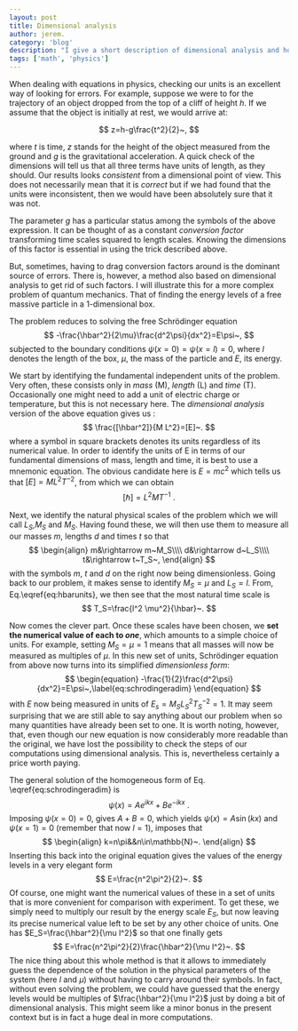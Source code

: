 ```yaml
---
layout: post
title: Dimensional analysis
author: jerem.
category: 'blog'
description: "I give a short description of dimensional analysis and how it can be used to check the mathematics of computations in physics and also how it can be used to simplify the equations by getting rid of constant parameters."
tags: ['math', 'physics']
---
```


When dealing with equations in physics, checking our units is an excellent way of looking for errors. For example, suppose we were to for the trajectory of an object dropped from the top of a cliff of height $h$. If we assume that the object is initially at rest, we would arrive at:

$$
z=h-g\frac{t^2}{2}~,
$$

where $t$ is time, $z$ stands for the height of the object measured from the ground and $g$ is the gravitational acceleration. A quick check of the dimensions will tell us that all three terms have units of length, as they should. Our results looks *consistent* from a dimensional point of view. This does not necessarily mean that it is *correct* but if we had found that the units were inconsistent, then we would have been absolutely sure that it was not.

The parameter $g$ has a particular status among the symbols of the above expression. It can be thought of as a constant *conversion factor* transforming time scales squared to length scales. Knowing the dimensions of this factor is essential in using the trick described above.

But, sometimes, having to drag conversion factors around is the dominant source of errors. There is, however, a method also based on dimensional analysis to get rid of such factors. I will illustrate this for a more complex problem of quantum mechanics. That of finding the energy levels of a free massive particle in a 1-dimensional box.

The problem reduces to solving the free Schrödinger equation
$$
-\frac{\hbar^2}{2\mu}\frac{d^2\psi}{dx^2}=E\psi~,
$$
subjected to the boundary conditions $\psi(x=0)=\psi(x=l)=0$, where $l$ denotes the length of the box, $\mu$, the mass of the particle and $E$, its energy.

We start by identifying the fundamental independent units of the problem. Very often, these consists only in *mass* (M), *length* (L) and *time* (T). Occasionally one might need to add a unit of electric charge or temperature, but this is not necessary here. The *dimensional analysis* version of the above equation gives us :
$$
\frac{[\hbar^2]}{M L^2}=[E]~.
$$
where a symbol in square brackets denotes its units regardless of its numerical value. In order to identify the units of E in terms of our fundamental dimensions of mass, length and time, it is best to use a mnemonic equation. The obvious candidate here is $E=mc^2$ which tells us that $[E]=M L^2T^{-2}$, from which we can obtain
$$
\begin{equation}
[\hbar]=L^2MT^{-1}~.\label{eq:hbarunits}
\end{equation}
$$

Next, we identify the natural physical scales of the problem which we will call $L_S$,$M_S$ and $M_S$. Having found these, we will then use them to measure all our masses $m$, lengths $d$ and times $t$ so that
$$
\begin{align}
m&\rightarrow m~M_S\\\\
d&\rightarrow d~L_S\\\\
t&\rightarrow t~T_S~,
\end{align}
$$
with the symbols $m$, $t$ and $d$ on the right now being dimensionless.
Going back to our problem, it makes sense to identify $M_S=\mu$ and $L_S=l$. From, Eq.\eqref{eq:hbarunits}, we then see that the most natural time scale is
$$
T_S=\frac{l^2 \mu^2}{\hbar}~.
$$

Now comes the clever part. Once these scales have been chosen, we **set the numerical value of each to *one***, which amounts to a simple choice of units. For example, setting $M_S=\mu=1$ means that all masses will now be measured as multiples of $\mu$. In this new set of units, Schrödinger equation from above now turns into its simplified *dimensionless form*:
$$
\begin{equation}
-\frac{1}{2}\frac{d^2\psi}{dx^2}=E\psi~,\label{eq:schrodingeradim}
\end{equation}
$$
with $E$ now being measured in units of $E_s=M_S L_S^2 T_S^{-2}=1$. It may seem surprising that we are still able to say anything about our problem when so many quantities have already been set to one. It is worth noting, however, that, even though our new equation is now considerably more readable than the original, we have lost the possibility to check the steps of our computations using dimensional analysis. This is, nevertheless certainly a price worth paying.

The general solution of the homogeneous form of Eq. \eqref{eq:schrodingeradim} is
$$
\psi(x)=A e^{ikx}+B e^{-ikx}~.
$$
Imposing $\psi(x=0)=0$, gives $A+B=0$, which yields $\psi(x)=A \sin(kx)$ and $\psi(x=1)=0$ (remember that now $l=1$), imposes that
$$
\begin{align}
k=n\pi&&n\in\mathbb{N}~.
\end{align}
$$
Inserting this back into the original equation gives the values of the energy levels in a very elegant form
$$
E=\frac{n^2\pi^2}{2}~.
$$
Of course, one might want the numerical values of these in a set of units that is more convenient for comparison with experiment. To get these, we simply need to multiply our result by the energy scale $E_S$, but now leaving its precise numerical value left to be set by any other choice of units. One has $E_S=\frac{\hbar^2}{\mu l^2}$ so that one finally gets
$$
E=\frac{n^2\pi^2}{2}\frac{\hbar^2}{\mu l^2}~.
$$
The nice thing about this whole method is that it allows to immediately guess the dependence of the solution in the physical parameters of the system (here $l$ and $\mu$) without having to carry around their symbols. In fact, without even solving the problem, we could have guessed that the energy levels would be multiples of $\frac{\hbar^2}{\mu l^2}$ just by doing a bit of dimensional analysis. This might seem like a minor bonus in the present context but is in fact a huge deal in more computations.

